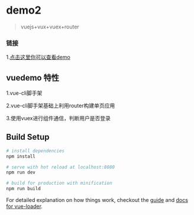 # demo2

> vuejs+vux+vuex+router

### 链接
1.[点击这里你可以查看demo](https://gzzhuqinglian.github.io/apages/eledemo/#/index)

vuedemo 特性
-----------------------------------

1.vue-cli脚手架

2.vue-cli脚手架基础上利用router构建单页应用

3.使用vuex进行组件通信，判断用户是否登录


## Build Setup

``` bash
# install dependencies
npm install

# serve with hot reload at localhost:8080
npm run dev

# build for production with minification
npm run build
```

For detailed explanation on how things work, checkout the [guide](http://vuejs-templates.github.io/webpack/) and [docs for vue-loader](http://vuejs.github.io/vue-loader).
